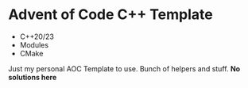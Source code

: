 # Advent of Code C++ Template

* C++20/23
* Modules
* CMake

Just my personal AOC Template to use. Bunch of helpers and stuff. **No solutions here**


